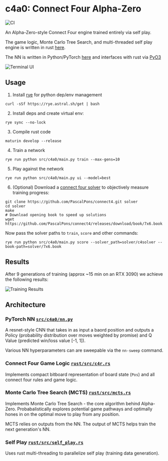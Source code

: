# c4a0: Connect Four Alpha-Zero

![CI](https://github.com/advait/c4a0/actions/workflows/ci.yaml/badge.svg?ts=2)

An Alpha-Zero-style Connect Four engine trained entirely via self play.

The game logic, Monte Carlo Tree Search, and multi-threaded self play engine is written in rust
[here](https://github.com/advait/c4a0/tree/master/rust).

The NN is written in Python/PyTorch [here](https://github.com/advait/c4a0/tree/master/src/c4a0?ts=2)
and interfaces with rust via [PyO3](https://pyo3.rs/v0.22.2/)

![Terminal UI](https://private-user-images.githubusercontent.com/504011/360721720-0267002e-2778-4fd5-a9f4-62aa4644fe84.png?jwt=eyJhbGciOiJIUzI1NiIsInR5cCI6IkpXVCJ9.eyJpc3MiOiJnaXRodWIuY29tIiwiYXVkIjoicmF3LmdpdGh1YnVzZXJjb250ZW50LmNvbSIsImtleSI6ImtleTUiLCJleHAiOjE3MjQ3ODAwMDQsIm5iZiI6MTcyNDc3OTcwNCwicGF0aCI6Ii81MDQwMTEvMzYwNzIxNzIwLTAyNjcwMDJlLTI3NzgtNGZkNS1hOWY0LTYyYWE0NjQ0ZmU4NC5wbmc_WC1BbXotQWxnb3JpdGhtPUFXUzQtSE1BQy1TSEEyNTYmWC1BbXotQ3JlZGVudGlhbD1BS0lBVkNPRFlMU0E1M1BRSzRaQSUyRjIwMjQwODI3JTJGdXMtZWFzdC0xJTJGczMlMkZhd3M0X3JlcXVlc3QmWC1BbXotRGF0ZT0yMDI0MDgyN1QxNzI4MjRaJlgtQW16LUV4cGlyZXM9MzAwJlgtQW16LVNpZ25hdHVyZT0yZGU2ZGQwMzc0ZDEzODdiY2ZmNGQyZDMwMWYzY2QzZTFkMGYxMDU5NjhiMzhlNzRhMjdhOGY2Y2I3Mjc0YjE2JlgtQW16LVNpZ25lZEhlYWRlcnM9aG9zdCZhY3Rvcl9pZD0wJmtleV9pZD0wJnJlcG9faWQ9MCJ9.lmjviibD8LtnRb2t-KjxXhxcRNCAxFziADMfl_ZEh2k)

## Usage

1. Install [rye](https://rye.astral.sh/) for python dep/env management
```
curl -sSf https://rye.astral.sh/get | bash
```

2. Install deps and create virtual env:
```
rye sync --no-lock
```

3. Compile rust code
```
maturin develop --release
```

4. Train a network
```
rye run python src/c4a0/main.py train --max-gens=10
```

5. Play against the network
```
rye run python src/c4a0/main.py ui --model=best
```

6. (Optional) Download a [connect four solver](https://github.com/PascalPons/connect4?ts=2) to
   objectively measure training progress:
```
git clone https://github.com/PascalPons/connect4.git solver
cd solver
make
# Download opening book to speed up solutions
wget https://github.com/PascalPons/connect4/releases/download/book/7x6.book
```

Now pass the solver paths to `train`, `score` and other commands:
```
rye run python src/c4a0/main.py score --solver_path=solver/c4solver --book-path=solver/7x6.book
```

## Results
After 9 generations of training (approx ~15 min on an RTX 3090) we achieve the following results:

![Training Results](https://private-user-images.githubusercontent.com/504011/361914883-727773f6-0db3-4fcb-b7a4-00b2c4b9c155.png?jwt=eyJhbGciOiJIUzI1NiIsInR5cCI6IkpXVCJ9.eyJpc3MiOiJnaXRodWIuY29tIiwiYXVkIjoicmF3LmdpdGh1YnVzZXJjb250ZW50LmNvbSIsImtleSI6ImtleTUiLCJleHAiOjE3MjQ3ODAzMzMsIm5iZiI6MTcyNDc4MDAzMywicGF0aCI6Ii81MDQwMTEvMzYxOTE0ODgzLTcyNzc3M2Y2LTBkYjMtNGZjYi1iN2E0LTAwYjJjNGI5YzE1NS5wbmc_WC1BbXotQWxnb3JpdGhtPUFXUzQtSE1BQy1TSEEyNTYmWC1BbXotQ3JlZGVudGlhbD1BS0lBVkNPRFlMU0E1M1BRSzRaQSUyRjIwMjQwODI3JTJGdXMtZWFzdC0xJTJGczMlMkZhd3M0X3JlcXVlc3QmWC1BbXotRGF0ZT0yMDI0MDgyN1QxNzMzNTNaJlgtQW16LUV4cGlyZXM9MzAwJlgtQW16LVNpZ25hdHVyZT1lZGI5Y2ZkMGJlZDNkZDZlYzRiN2Y5MDUxMWI3Mjg1N2JiY2ZmZmM5NGJiZjQ4YzA1ZDFmYmYwODgwYjhhZThmJlgtQW16LVNpZ25lZEhlYWRlcnM9aG9zdCZhY3Rvcl9pZD0wJmtleV9pZD0wJnJlcG9faWQ9MCJ9.m5bsLXHWC4WYQQaUgz-QWz_RERsoHxzhKruqqjy_uGg)

## Architecture

### PyTorch NN [`src/c4a0/nn.py`](https://github.com/advait/c4a0/blob/master/src/c4a0/nn.py?ts=2)

A resnet-style CNN that takes in as input a baord position and outputs a Policy (probability
distribution over moves weighted by promise) and Q Value (predicted win/loss value [-1, 1]).

Various NN hyperparameters can are sweepable via the `nn-sweep` command.

### Connect Four Game Logic [`rust/src/c4r.rs`](https://github.com/advait/c4a0/blob/master/rust/src/c4r.rs?ts=2)

Implements compact bitboard representation of board state (`Pos`) and all connect four rules
and game logic.

### Monte Carlo Tree Search (MCTS) [`rust/src/mcts.rs`](https://github.com/advait/c4a0/blob/master/rust/src/mcts.rs?ts=2)

Implements Monte Carlo Tree Search - the core algorithm behind Alpha-Zero. Probabalistically
explores potential game pathways and optimally hones in on the optimal move to play from any
position.

MCTS relies on outputs from the NN. The output of MCTS helps train the next generation's NN.

### Self Play [`rust/src/self_play.rs`](https://github.com/advait/c4a0/blob/master/rust/src/self_play.rs?ts=2)

Uses rust multi-threading to parallelize self play (training data generation).
